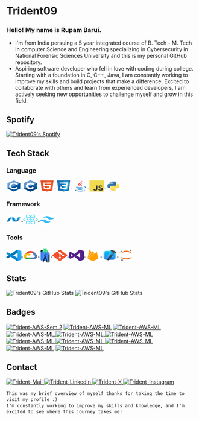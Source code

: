 # Trident09 

### Hello! My name is Rupam Barui.
- I'm from India persuing a 5 year integrated course of B. Tech - M. Tech in computer Science and Engineering specializing in Cybersecurity in National Forensic Sciences University and this is my personal GitHub repository. 
- Aspiring software developer who fell in love with coding during college. Starting with a foundation in C, C++, Java, I am constantly working to improve my skills and build projects that make a difference. Excited to collaborate with others and learn from experienced developers, I am actively seeking new opportunities to challenge myself and grow in this field.

## Spotify

[<img src="https://spotify-nowplaying-five.vercel.app/api/spotify" alt="Trident09's Spotify">](https://open.spotify.com/user/llefxx3swsd6zjw2szt6kgfap)

## Tech Stack

### Language

<div style="display: inline-block">
  <a href="https://learn.microsoft.com/en-us/cpp/c-language/?view=msvc-170" target="_blank">
    <img align="center" alt="Trident-C" height="30" width="40" src="https://github.com/devicons/devicon/blob/master/icons/c/c-original.svg">
  </a>
  <a href="https://isocpp.org/std/the-standard" target="_blank">
    <img align="center" alt="Trident-C++" height="30" width="40" src="https://github.com/devicons/devicon/blob/master/icons/cplusplus/cplusplus-original.svg">
  </a>
<!--   <a href="https://kotlinlang.org/docs/home.html" target="_blank">
    <img align="center" alt="Trident-Kotlin" height="30" width="40" src="https://github.com/devicons/devicon/blob/master/icons/kotlin/kotlin-original.svg">
  </a> -->
  <a href="https://developer.mozilla.org/en-US/docs/Web/HTML" target="_blank"> 
    <img align="center" alt="Trident-HTML" height="30" width="40" src="https://github.com/devicons/devicon/blob/master/icons/html5/html5-original.svg">
  </a>
  <a href="https://developer.mozilla.org/en-US/docs/Web/CSS" target="_blank">
    <img align="center" alt="Trident-CSS" height="30" width="40" src="https://github.com/devicons/devicon/blob/master/icons/css3/css3-original.svg">
  </a>
  <a href="https://docs.oracle.com/en/java" target="_blank">
    <img align="center" alt="Trident-Java" height="30" width="40" src="https://github.com/devicons/devicon/blob/master/icons/java/java-original.svg">
  </a>
<!--   <a href="https://dev.mysql.com/doc" target="_blank">
    <img align="center" alt="Trident-MySQL" height="30" width="40" src="https://github.com/devicons/devicon/blob/master/icons/mysql/mysql-original.svg">
  </a>
  <a href="https://learn.microsoft.com/en-us/dotnet/csharp/" target="_blank">
    <img align="center" alt="Trident-csharp" height="30" width="40" src="https://github.com/devicons/devicon/blob/master/icons/csharp/csharp-original.svg">
  </a> -->
<!--   <a href="https://www.php.net/docs.php" target="_blank">
    <img align="center" alt="Trident-php" height="30" width="40" src="https://github.com/devicons/devicon/blob/master/icons/php/php-original.svg">
  </a> -->
  <a href="https://developer.mozilla.org/en-US/docs/Web/javascript" target="_blank">
    <img align="center" alt="Trident-javascript" height="30" width="40" src="https://github.com/devicons/devicon/blob/master/icons/javascript/javascript-original.svg">
  </a>
  <a href="https://docs.python.org/3/" target="_blank">
    <img align="center" alt="Trident-Python" height="30" width="40" src="https://github.com/devicons/devicon/blob/master/icons/python/python-original.svg">
  </a>
</div>

### Framework

<div style="display: inline-block">
  <a href="https://learn.microsoft.com/en-us/dotnet" target="_blank">
    <img align="center" alt="Trident-dotnet" height="30" width="40" src="https://github.com/devicons/devicon/blob/master/icons/dot-net/dot-net-original.svg">
  </a>
  <a href="https://react.dev" target="_blank">
    <img align="center" alt="Trident-react" height="30" width="40" src="https://github.com/devicons/devicon/blob/master/icons/react/react-original.svg">
  </a>
<!--   <a href="https://nodejs.org/en/docs" target="_blank">
    <img align="center" alt="Trident-nodejs" height="30" width="40" src="https://github.com/devicons/devicon/blob/master/icons/nodejs/nodejs-original.svg">
  </a> -->
  <a href="https://tailwindcss.com" target="_blank">
    <img align="center" alt="Trident-tailwind" height="30" width="40" src="https://github.com/devicons/devicon/blob/master/icons/tailwindcss/tailwindcss-original.svg">
  </a>
</div>

### Tools

<div style="display: inline-block">
  <a href="https://code.visualstudio.com/Docs" target="_blank">
    <img align="center" alt="Trident-VS-Code" height="30" width="40" src="https://github.com/devicons/devicon/blob/master/icons/vscode/vscode-original.svg">
  </a>
  <a href="https://cloud.google.com/docs" target="_blank">
    <img align="center" alt="Trident-google-cloud" height="30" width="40" src="https://github.com/devicons/devicon/blob/master/icons/googlecloud/googlecloud-original.svg">
  </a>
  <a href="https://developer.android.com/docs/" target="_blank">
    <img align="center" alt="Trident-android-studio" height="40" width="30" src="https://github.com/devicons/devicon/blob/master/icons/androidstudio/androidstudio-original.svg">
  </a>
  <a href="https://git-scm.com/doc" target="_blank">
    <img align="center" alt="Trident-Git" height="30" width="40" src="https://github.com/devicons/devicon/blob/master/icons/git/git-original.svg">
  </a>
  <a href="https://learn.microsoft.com/en-us/visualstudio/windows/?view=vs-2022" target="_blank">
    <img align="center" alt="Trident-VS-Code" height="30" width="40" src="https://github.com/devicons/devicon/blob/master/icons/visualstudio/visualstudio-plain.svg">
  </a>
<!--   <a href="https://www.mongodb.com/docs/" target="_blank">
    <img align="center" alt="Trident-MongoDB" height="30" width="40" src="https://github.com/devicons/devicon/blob/master/icons/mongodb/mongodb-original.svg">
  </a> -->
  <a href="https://firebase.google.com" target="_blank">
    <img align="center" alt="Trident-Firebase" height="30" width="40" src="https://github.com/devicons/devicon/blob/master/icons/firebase/firebase-plain.svg">
  </a>
  <a href="https://developer.apple.com/documentation/xcode" target="_blank">
    <img align="center" alt="Trident-XCode" height="30" width="40" src="https://github.com/devicons/devicon/blob/master/icons/xcode/xcode-original.svg">
  </a>
  <a href="https://docs.jupyter.org/en/latest/" target="_blank">
    <img align="center" alt="Trident-Jupyter" height="30" width="40" src="https://github.com/devicons/devicon/blob/master/icons/jupyter/jupyter-original.svg">
  </a>
</div>

## Stats

<div style="display: inline-block">
  <img alt="Trident09's GitHub Stats" src="https://github-readme-stats-lake-seven-36.vercel.app/api?username=trident09&show_icons=true&theme=transparent&hide_border=true">
  <img alt="Trident09's GitHub Stats" src="https://github-readme-stats-lake-seven-36.vercel.app/api/top-langs?username=trident09&show_icons=true&theme=transparent&hide_border=true&layout=compact">
</div>

## Badges

<div style="display: inline-block">
  <a href="https://www.credly.com/badges/1bdc5b78-1ac7-4888-8902-031e4e8190d9/public_url" target="_blank">
    <img align="center" alt="Trident-AWS-Sem 2" height="100" width="100" src="https://images.credly.com/size/220x220/images/57d758e3-b29e-4d0f-92b0-b4f7e6dabdf2/image.png">
  </a>
  <a href="https://www.credly.com/badges/0ec100b4-fe24-4a98-88e3-1880cc7caeb9/public_url" target="_blank">
    <img align="center" alt="Trident-AWS-ML" height="100" width="100" src="https://images.credly.com/size/680x680/images/254b883a-44a3-4cec-b6f2-946a80522b39/image.png">
  </a>
  <a href="https://www.credly.com/badges/03ff0bc7-6f58-4da3-90d9-f212da767928/public_url" target="_blank">
    <img align="center" alt="Trident-AWS-ML" height="100" width="100" src="https://images.credly.com/size/680x680/images/0bf0f2da-a699-4c82-82e2-56dcf1f2e1c7/image.png">
  </a>
  <a href="https://certificates.isoc.org/fb6de687-ea88-4d92-92f1-507483e00c76#gs.8nmaex" target="_blank">
    <img align="center" alt="Trident-AWS-ML" height="100" xwidth="100" src="https://api.accredible.com/v1/frontend/credential_website_embed_image/badge/101940835">
  </a>
  <a href="https://certificates.isoc.org/3ef58235-f4a6-4ec2-8ade-5e297290391d" target="_blank">
    <img align="center" alt="Trident-AWS-ML" height="100" width="100" src="https://api.accredible.com/v1/frontend/credential_website_embed_image/badge/102005385">
  </a>
  <a href="https://certificates.isoc.org/974833b2-c49a-46e2-99cd-1f3cdcb15859#gs.8nmhr8" target="_blank">
    <img align="center" alt="Trident-AWS-ML" height="100" width="100" src="https://api.accredible.com/v1/frontend/credential_website_embed_image/badge/102014490">
  </a>
  <a href="https://certificates.isoc.org/1c60b2c9-7150-4a1d-af54-e8d47ff147f5#gs.8rqjmb" target="_blank">
    <img align="center" alt="Trident-AWS-ML" height="100" width="100" src="https://api.accredible.com/v1/frontend/credential_website_embed_image/badge/102813736">
  </a>
  <a href="https://certificates.isoc.org/e5f3df6b-7802-4191-b2e5-282a1977aa66#gs.8v22kb" target="_blank">
    <img align="center" alt="Trident-AWS-ML" height="100" width="100" src="https://api.accredible.com/v1/frontend/credential_website_embed_image/badge/102971442">
  </a>
  <a href="https://certificates.isoc.org/cd6c4647-f605-42f2-a9e1-df4146e1339f#gs.8v1h8x" target="_blank">
    <img align="center" alt="Trident-AWS-ML" height="100" width="100" src="https://api.accredible.com/v1/frontend/credential_website_embed_image/badge/102815009">
  </a>
  <a href="https://certificates.isoc.org/f397a0a2-19c8-4370-a3ae-fce928d35888#gs.8v1isc" target="_blank">
    <img align="center" alt="Trident-AWS-ML" height="100" width="100" src="https://api.accredible.com/v1/frontend/credential_website_embed_image/badge/102972327">
  </a>
  <a href="https://certificates.isoc.org/271897f0-caa5-44d2-91ce-7860223d6a0b#gs.8v1mqg" target="_blank">
    <img align="center" alt="Trident-AWS-ML" height="100" width="100" src="https://api.accredible.com/v1/frontend/credential_website_embed_image/badge/102972673">
  </a>
</div>

## Contact

<div style="display: inline-block">
  <a href="mailto:rupambarui.17@gmail.com?subject=[GitHub]" target="_blank">
    <img alt="Trident-Mail" src="https://img.shields.io/badge/-Mail-EA4335?style=for-the-badge&logo=maildotru&logoColor=white" target="_blank">
  </a>
  <a href="https://www.linkedin.com/in/rupam-barui-73b415230" target="_blank">
    <img alt="Trident-LinkedIn" src="https://img.shields.io/badge/-LinkedIn-0A66C2?style=for-the-badge&logo=linkedin&logoColor=white" target="_blank">
  </a>
  <a href="https://twitter.com/rupam_barui" target="_blank">
    <img alt="Trident-X" src="https://img.shields.io/badge/-Twitter-000000?style=for-the-badge&logo=x&logoColor=white" target="_blank">
  </a>
  <a href="https://instagram.com/rup.am.i?igshid=MWI4MTIyMDE=" target="_blank">
    <img alt="Trident-Instagram" src="https://img.shields.io/badge/-Instagram-E4405F?style=for-the-badge&logo=instagram&logoColor=white" target="_blank">
  </a>
</div>

```
This was my brief overview of myself thanks for taking the time to visit my profile :)
I'm constantly working to improve my skills and knowledge, and I'm excited to see where this journey takes me!
```
